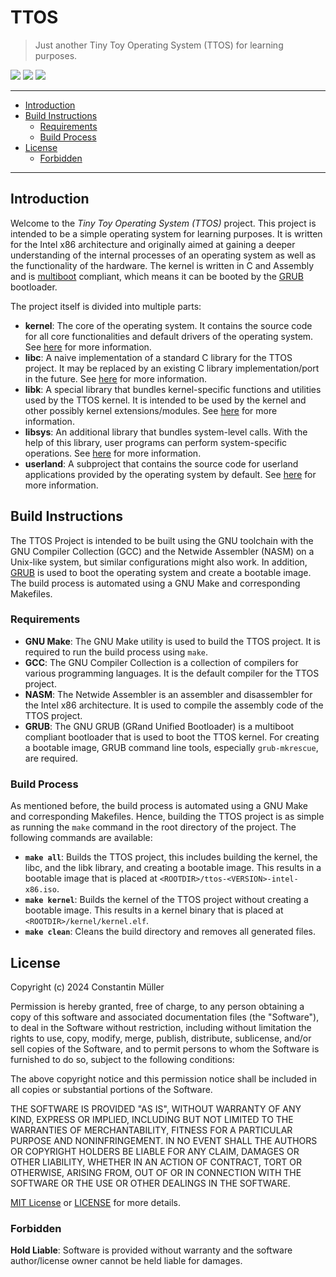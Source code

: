 # TTOS

> Just another Tiny Toy Operating System (TTOS) for learning purposes.

![](https://img.shields.io/badge/C-gray?logo=c)
![](https://img.shields.io/badge/Qemu-orange?logo=qemu&logoColor=white)
![](https://img.shields.io/badge/Intel%20x86-blue?logo=intel)

---

- [Introduction](#introduction)
- [Build Instructions](#build-instructions)
  - [Requirements](#requirements)
  - [Build Process](#build-process)
- [License](#license)
  - [Forbidden](#forbidden)

---

## Introduction

Welcome to the *Tiny Toy Operating System (TTOS)* project. This project is
intended to be a simple operating system for learning purposes. It is written
for the Intel x86 architecture and originally aimed at gaining a deeper
understanding of the internal processes of an operating system as well as the
functionality of the hardware. The kernel is written in C and Assembly and
is [multiboot](https://www.gnu.org/software/grub/manual/multiboot/multiboot.html)
compliant, which means it can be booted by the [GRUB](https://www.gnu.org/software/grub/)
bootloader.

The project itself is divided into multiple parts:

- **kernel**: The core of the operating system. It contains the source code
  for all core functionalities and default drivers of the operating system. See
  [here](kernel/README.md) for more information.
- **libc**: A naive implementation of a standard C library for the TTOS project.
  It may be replaced by an existing C library implementation/port in the future.
  See [here](libc/README.md) for more information.
- **libk**: A special library that bundles kernel-specific functions and utilities
  used by the TTOS kernel. It is intended to be used by the kernel and other
  possibly kernel extensions/modules. See [here](libk/README.md) for more information.
- **libsys**: An additional library that bundles system-level calls. With the help
  of this library, user programs can perform system-specific operations. See
  [here](libsys/README.md) for more information.
- **userland**: A subproject that contains the source code for userland applications
  provided by the operating system by default. See [here](userland/README.md) for
  more information.

## Build Instructions

The TTOS Project is intended to be built using the GNU toolchain with the GNU Compiler
Collection (GCC) and the Netwide Assembler (NASM) on a Unix-like system, but similar
configurations might also work. In addition, [GRUB](https://www.gnu.org/software/grub/)
is used to boot the operating system and create a bootable image. The build process
is automated using a GNU Make and corresponding Makefiles.

### Requirements

- **GNU Make**: The GNU Make utility is used to build the TTOS project. It is
  required to run the build process using `make`.
- **GCC**: The GNU Compiler Collection is a collection of compilers for various
  programming languages. It is the default compiler for the TTOS project.
- **NASM**: The Netwide Assembler is an assembler and disassembler for the Intel
  x86 architecture. It is used to compile the assembly code of the TTOS project.
- **GRUB**: The GNU GRUB (GRand Unified Bootloader) is a multiboot compliant
  bootloader that is used to boot the TTOS kernel. For creating a bootable image,
  GRUB command line tools, especially `grub-mkrescue`, are required.

### Build Process

As mentioned before, the build process is automated using a GNU Make and
corresponding Makefiles. Hence, building the TTOS project is as simple as
running the `make` command in the root directory of the project. The following
commands are available:

- **`make all`**: Builds the TTOS project, this includes building the kernel,
  the libc, and the libk library, and creating a bootable image. This results
  in a bootable image that is placed at `<ROOTDIR>/ttos-<VERSION>-intel-x86.iso`.
- **`make kernel`**: Builds the kernel of the TTOS project without creating a
  bootable image. This results in a kernel binary that is placed at
  `<ROOTDIR>/kernel/kernel.elf`.
- **`make clean`**: Cleans the build directory and removes all generated files.

## License

Copyright (c) 2024 Constantin Müller

Permission is hereby granted, free of charge, to any person obtaining a copy
of this software and associated documentation files (the "Software"), to deal
in the Software without restriction, including without limitation the rights
to use, copy, modify, merge, publish, distribute, sublicense, and/or sell
copies of the Software, and to permit persons to whom the Software is
furnished to do so, subject to the following conditions:

The above copyright notice and this permission notice shall be included in all
copies or substantial portions of the Software.

THE SOFTWARE IS PROVIDED "AS IS", WITHOUT WARRANTY OF ANY KIND, EXPRESS OR
IMPLIED, INCLUDING BUT NOT LIMITED TO THE WARRANTIES OF MERCHANTABILITY,
FITNESS FOR A PARTICULAR PURPOSE AND NONINFRINGEMENT. IN NO EVENT SHALL THE
AUTHORS OR COPYRIGHT HOLDERS BE LIABLE FOR ANY CLAIM, DAMAGES OR OTHER
LIABILITY, WHETHER IN AN ACTION OF CONTRACT, TORT OR OTHERWISE, ARISING FROM,
OUT OF OR IN CONNECTION WITH THE SOFTWARE OR THE USE OR OTHER DEALINGS IN THE
SOFTWARE.

[MIT License](https://opensource.org/licenses/MIT) or [LICENSE](LICENSE) for
more details.

### Forbidden

**Hold Liable**: Software is provided without warranty and the software
author/license owner cannot be held liable for damages.
